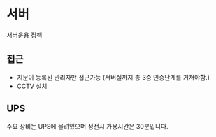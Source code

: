 # 서버
서버운용 정책

## 접근
- 지문이 등록된 관리자만 접근가능 (서버실까지 총 3중 인증단계를 거쳐야함.)
- CCTV 설치

## UPS
주요 장비는 UPS에 물려있으며 정전시 가용시간은 30분입니다.

